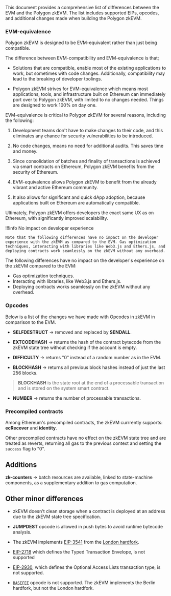 This document provides a comprehensive list of differences between the EVM and the Polygon zkEVM. The list includes supported EIPs, opcodes, and additional changes made when building the Polygon zkEVM.

### EVM-equivalence

Polygon zkEVM is designed to be EVM-equivalent rather than just being compatible.

The difference between EVM-compatibility and EVM-equivalence is that;
   
   - Solutions that are compatible, enable most of the existing applications to work, but sometimes with code changes. Additionally, compatibility may lead to the breaking of developer toolings.

   - Polygon zkEVM strives for EVM-equivalence which means most applications, tools, and infrastructure built on Ethereum can immediately port over to Polygon zkEVM, with limited to no changes needed. Things are designed to work 100% on day one. 

EVM-equivalence is critical to Polygon zkEVM for several reasons, including the following:
   
   1. Development teams don't have to make changes to their code, and this eliminates any chance for security vulnerabilities to be introduced.

   2. No code changes, means no need for additional audits. This saves time and money.

   3. Since consolidation of batches and finality of transactions is achieved via smart contracts on Ethereum, Polygon zkEVM benefits from the security of Ethereum.

   4. EVM-equivalence allows Polygon zkEVM to benefit from the already vibrant and active Ethereum community.

   5. It also allows for significant and quick dApp adoption, because applications built on Ethereum are automatically compatible.

Ultimately, Polygon zkEVM offers developers the exact same UX as on Ethereum, with significantly improved scalability.


!!!info
    No impact on developer experience

    Note that the following differences have no impact on the developer experience with the zkEVM as compared to the EVM. Gas optimization techniques, interacting with libraries like Web3.js and Ethers.js, and deploying contracts work seamlessly on the zkEVM without any overhead.

The following differences have no impact on the developer's experience on the zkEVM compared to the EVM:

   - Gas optimization techniques.
   - Interacting with libraries, like Web3.js and Ethers.js.
   - Deploying contracts works seamlessly on the zkEVM without any overhead.


### Opcodes

Below is a list of the changes we have made with Opcodes in zkEVM in comparison to the EVM.
   
   - **SELFDESTRUCT** &rarr; removed and replaced by **SENDALL**.

   - **EXTCODEHASH** &rarr; returns the hash of the contract bytecode from the zkEVM state tree without checking if the account is empty.

   - **DIFFICULTY** &rarr;  returns "0" instead of a random number as in the EVM.

   - **BLOCKHASH** &rarr; returns all previous block hashes instead of just the last 256 blocks.

   > **BLOCKHASH** is the state root at the end of a processable transaction and is stored on the system smart contract.

   - **NUMBER** &rarr; returns the number of processable transactions.


### Precompiled contracts

Among Ethereum's precompiled contracts, the zkEVM currrently supports: **ecRecover** and **identity**.

Other precompiled contracts have no effect on the zkEVM state tree and are treated as reverts, returning all gas to the previous context and setting the `success` flag to "0".


## Additions

**zk-counters** &rarr; batch resources are available, linked to state-machine components, as a supplementary addition to gas computation.


## Other minor differences
   
   - zkEVM doesn't clean storage when a contract is deployed at an address due to the zkEVM state tree specification.

   - **JUMPDEST** opcode is allowed in push bytes to avoid runtime bytecode analysis.

   - The zkEVM implements [EIP-3541](https://eips.ethereum.org/EIPS/eip-3541) from the [London hardfork](https://ethereum.org/en/history/#london).

   - [EIP-2718](https://eips.ethereum.org/EIPS/eip-2718) which defines the Typed Transaction Envelope, is not supported

   - [EIP-2930](https://eips.ethereum.org/EIPS/eip-2930), which defines the Optional Access Lists transaction type, is not supported.

   - [`BASEFEE`](https://ethereum-org-fork.netlify.app/en/developers/docs/gas#base-fee) opcode is not supported. The zkEVM implements the Berlin hardfork, but not the London hardfork.
